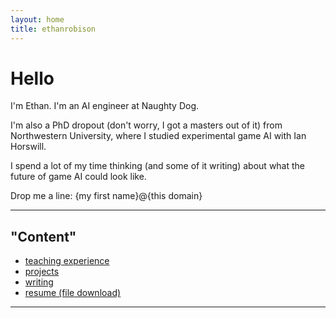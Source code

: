 ```yaml
---
layout: home
title: ethanrobison
---
```


# Hello

I'm Ethan. I'm an AI engineer at Naughty Dog.

I'm also a PhD dropout (don't worry, I got a masters out of it) from
Northwestern University, where I studied experimental game AI with Ian
Horswill.

I spend a lot of my time thinking (and some of it writing) about what
the future of game AI could look like.

Drop me a line: {my first name}@{this domain}

---

## "Content"

- [teaching experience](/teaching/teaching)
- [projects](/projects/landing)
- [writing](/posts)
- [resume (file download)](/files/resume.pdf)

---

